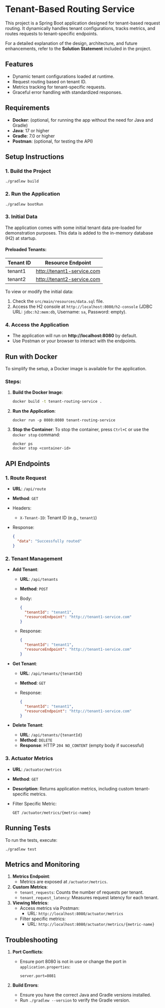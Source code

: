 # Tenant-Based Routing Service

This project is a Spring Boot application designed for tenant-based request routing. It dynamically handles tenant configurations, tracks metrics, and routes requests to tenant-specific endpoints.

For a detailed explanation of the design, architecture, and future enhancements, refer to the **Solution Statement** included in the project.


## Features

- Dynamic tenant configurations loaded at runtime.
- Request routing based on tenant ID.
- Metrics tracking for tenant-specific requests.
- Graceful error handling with standardized responses.



## Requirements

- **Docker**: (optional, for running the app without the need for Java and Gradle)
- **Java**: 17 or higher
- **Gradle**: 7.0 or higher
- **Postman**: (optional, for testing the API)



## Setup Instructions

### 1. Build the Project

```
./gradlew build
```

### 2. Run the Application

```
./gradlew bootRun
```

### 3. Initial Data

The application comes with some initial tenant data pre-loaded for demonstration purposes. This data is added to the in-memory database (H2) at startup.

#### Preloaded Tenants:

| Tenant ID | Resource Endpoint          |
| --------- | -------------------------- |
| tenant1   | http://tenant1-service.com |
| tenant2   | http://tenant2-service.com |

To view or modify the initial data:

1. Check the `src/main/resources/data.sql` file.
2. Access the H2 console at `http://localhost:8080/h2-console` (JDBC URL: `jdbc:h2:mem:db`, Username: `sa`, Password: empty).

### 4. Access the Application

- The application will run on **http://localhost:8080** by default.
- Use Postman or your browser to interact with the endpoints.

## Run with Docker

To simplify the setup, a Docker image is available for the application.

### Steps:

1. **Build the Docker Image**:

   ```bash
   docker build -t tenant-routing-service .
   ```

2. **Run the Application**:

   ```
   docker run -p 8080:8080 tenant-routing-service
   ```

3. **Stop the Container**: To stop the container, press `Ctrl+C` or use the `docker stop` command:

   ```
   docker ps
   docker stop <container-id>
   ```

## API Endpoints

### **1. Route Request**

- **URL**: `/api/route`

- **Method**: `GET`

- Headers:

    - `X-Tenant-ID`: Tenant ID (e.g., `tenant1`)

- Response:

  ```json
  {
    "data": "Successfully routed"
  }
  ```

### **2. Tenant Management**

- **Add Tenant**:

    - **URL**: `/api/tenants`

    - **Method**: `POST`

    - Body:

      ```json
      {
        "tenantId": "tenant1",
        "resourceEndpoint": "http://tenant1-service.com"
      }
      ```

    - Response:

      ```json
      {
        "tenantId": "tenant1",
        "resourceEndpoint": "http://tenant1-service.com"
      }
      ```

- **Get Tenant**:

    - **URL**: `/api/tenants/{tenantId}`

    - **Method**: `GET`

    - Response:

      ```json
      {
        "tenantId": "tenant1",
        "resourceEndpoint": "http://tenant1-service.com"
      }
      ```

- **Delete Tenant**:

    - **URL**: `/api/tenants/{tenantId}`
    - **Method**: `DELETE`
    - **Response**: HTTP `204 NO_CONTENT` (empty body if successful)

### **3. Actuator Metrics**

- **URL**: `/actuator/metrics`

- **Method**: `GET`

- **Description**: Returns application metrics, including custom tenant-specific metrics.

- Filter Specific Metric:

  ```
  GET /actuator/metrics/{metric-name}
  ```



## Running Tests

To run the tests, execute:

```
./gradlew test
```



## Metrics and Monitoring

1. **Metrics Endpoint**:
    - Metrics are exposed at `/actuator/metrics`.
2. **Custom Metrics**:
    - `tenant_requests`: Counts the number of requests per tenant.
    - `tenant_request_latency`: Measures request latency for each tenant.
3. **Viewing Metrics**:
    - Access metrics via Postman:
        - URL: `http://localhost:8080/actuator/metrics`
    - Filter specific metrics:
        - URL: `http://localhost:8080/actuator/metrics/{metric-name}`



## Troubleshooting

1. **Port Conflicts**:

    - Ensure port 8080 is not in use or change the port in `application.properties`:

      ```
      server.port=8081
      ```

2. **Build Errors**:

    - Ensure you have the correct Java and Gradle versions installed.
    - Run `./gradlew --version` to verify the Gradle version.
